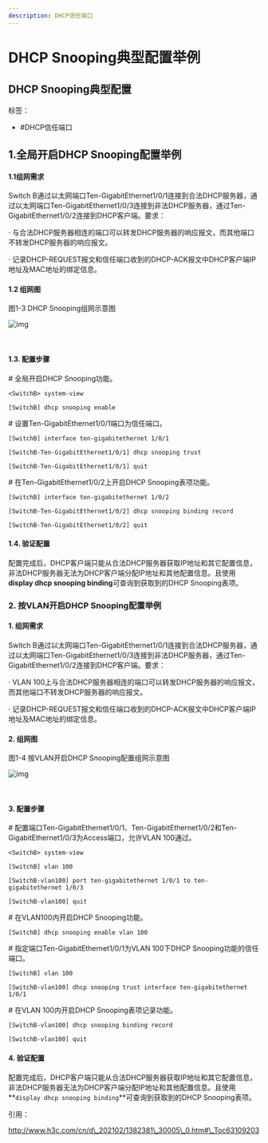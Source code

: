 ```yaml
---
description: DHCP信任端口
---
```


# DHCP Snooping典型配置举例

## DHCP Snooping典型配置

标签：

* \#DHCP信任端口

## 1.全局开启DHCP Snooping配置举例

#### 1.1组网需求

Switch B通过以太网端口Ten-GigabitEthernet1/0/1连接到合法DHCP服务器，通过以太网端口Ten-GigabitEthernet1/0/3连接到非法DHCP服务器，通过Ten-GigabitEthernet1/0/2连接到DHCP客户端。要求：

· 与合法DHCP服务器相连的端口可以转发DHCP服务器的响应报文，而其他端口不转发DHCP服务器的响应报文。

· 记录DHCP-REQUEST报文和信任端口收到的DHCP-ACK报文中DHCP客户端IP地址及MAC地址的绑定信息。

#### 1.2 组网图

图1-3 DHCP Snooping组网示意图

![img](https://typore-img.oss-cn-beijing.aliyuncs.com/Typecho/img/2022/20220527113632.png)

‌

#### 1.3. 配置步骤

\# 全局开启DHCP Snooping功能。

```
<SwitchB> system-view

[SwitchB] dhcp snooping enable
```

\# 设置Ten-GigabitEthernet1/0/1端口为信任端口。

```
[SwitchB] interface ten-gigabitethernet 1/0/1

[SwitchB-Ten-GigabitEthernet1/0/1] dhcp snooping trust

[SwitchB-Ten-GigabitEthernet1/0/1] quit
```

\# 在Ten-GigabitEthernet1/0/2上开启DHCP Snooping表项功能。

```
[SwitchB] interface ten-gigabitethernet 1/0/2

[SwitchB-Ten-GigabitEthernet1/0/2] dhcp snooping binding record

[SwitchB-Ten-GigabitEthernet1/0/2] quit
```

#### 1.4. 验证配置

配置完成后，DHCP客户端只能从合法DHCP服务器获取IP地址和其它配置信息，非法DHCP服务器无法为DHCP客户端分配IP地址和其他配置信息。且使用**display dhcp snooping binding**可查询到获取到的DHCP Snooping表项。

### 2. 按VLAN开启DHCP Snooping配置举例

#### 1. 组网需求

Switch B通过以太网端口Ten-GigabitEthernet1/0/1连接到合法DHCP服务器，通过以太网端口Ten-GigabitEthernet1/0/3连接到非法DHCP服务器，通过Ten-GigabitEthernet1/0/2连接到DHCP客户端。要求：

· VLAN 100上与合法DHCP服务器相连的端口可以转发DHCP服务器的响应报文，而其他端口不转发DHCP服务器的响应报文。

· 记录DHCP-REQUEST报文和信任端口收到的DHCP-ACK报文中DHCP客户端IP地址及MAC地址的绑定信息。

#### 2. 组网图

图1-4 按VLAN开启DHCP Snooping配置组网示意图

![img](https://typore-img.oss-cn-beijing.aliyuncs.com/Typecho/img/2022/20220527113638.png)

‌

#### 3. 配置步骤

\# 配置端口Ten-GigabitEthernet1/0/1、Ten-GigabitEthernet1/0/2和Ten-GigabitEthernet1/0/3为Access端口，允许VLAN 100通过。

```
<SwitchB> system-view

[SwitchB] vlan 100

[SwitchB-vlan100] port ten-gigabitethernet 1/0/1 to ten-gigabitethernet 1/0/3

[SwitchB-vlan100] quit
```

\# 在VLAN100内开启DHCP Snooping功能。

```
[SwitchB] dhcp snooping enable vlan 100
```

\# 指定端口Ten-GigabitEthernet1/0/1为VLAN 100下DHCP Snooping功能的信任端口。

```
[SwitchB] vlan 100

[SwitchB-vlan100] dhcp snooping trust interface ten-gigabitethernet 1/0/1
```

\# 在VLAN 100内开启DHCP Snooping表项记录功能。

```
[SwitchB-vlan100] dhcp snooping binding record

[SwitchB-vlan100] quit
```

#### 4. 验证配置

配置完成后，DHCP客户端只能从合法DHCP服务器获取IP地址和其它配置信息，非法DHCP服务器无法为DHCP客户端分配IP地址和其他配置信息。且使用\*\*`display dhcp snooping binding`\*\*可查询到获取到的DHCP Snooping表项。

引用：

http://www.h3c.com/cn/d\_202102/1382381\_30005\_0.htm#\_Toc63109203
